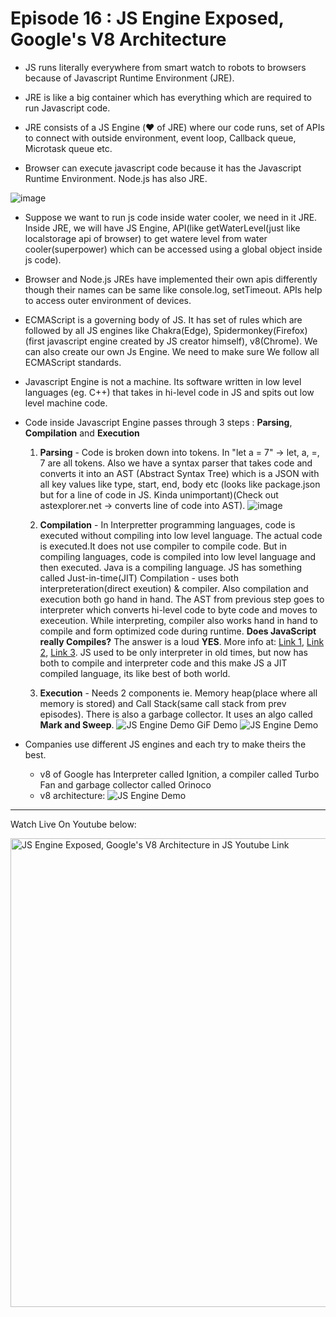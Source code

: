 # Episode 16 : JS Engine Exposed, Google's V8 Architecture

* JS runs literally everywhere from smart watch to robots to browsers because of Javascript Runtime Environment (JRE).

* JRE is like a big container which has everything which are required to run Javascript code.

* JRE consists of a JS Engine (❤️ of JRE) where our code runs, set of APIs to connect with outside environment, event loop, Callback queue, Microtask queue etc.

* Browser can execute javascript code because it has the Javascript Runtime Environment. Node.js has also JRE.

 ![image](https://github.com/Rahul-0108/namaste-javascript-notes/assets/53996840/19514043-ba44-424a-abc5-d4a2bd9ad773)

* Suppose we want to run js code inside water cooler, we need in it JRE. Inside JRE, we will have JS Engine, API(like getWaterLevel(just like localstorage api of browser) to get watere level from water cooler(superpower) which can be accessed using a global object inside js code).

* Browser and Node.js JREs have implemented their own apis differently though their names can be same like console.log, setTimeout. APIs help to access outer environment of devices.


* ECMAScript is a governing body of JS. It has set of rules which are followed by all JS engines like Chakra(Edge), Spidermonkey(Firefox)(first javascript engine created by JS creator himself), v8(Chrome). We can also create our own Js Engine. We need to make sure We follow all ECMAScript standards.

* Javascript Engine is not a machine. Its software written in low level languages (eg. C++) that takes in hi-level code in JS and spits out low level machine code.

* Code inside Javascript Engine passes through 3 steps : **Parsing**, **Compilation** and **Execution**
    1. **Parsing** - Code is broken down into tokens. In "let a = 7" -> let, a, =, 7 are all tokens. Also we have a syntax parser that takes code and converts it into an AST (Abstract Syntax Tree) which is a JSON with all key values like type, start, end, body etc (looks like package.json but for a line of code in JS. Kinda unimportant)(Check out astexplorer.net -> converts line of code into AST).
    ![image](https://github.com/Rahul-0108/namaste-javascript-notes/assets/53996840/e0fc1154-87fa-46d2-a8a9-aa55bd51f06f)

    3. **Compilation** - In Interpretter programming languages, code is executed without compiling into low level language. The actual code is executed.It does not use compiler to compile code. But in compiling languages, code is compiled into low level language and then executed.  Java is a compiling language.  JS has something called Just-in-time(JIT) Compilation - uses both interpreteration(direct exeution) & compiler. Also compilation and execution both go hand in hand. The AST from previous step goes to interpreter which converts hi-level code to byte code and moves to execeution. While interpreting, compiler also works hand in hand to compile and form optimized code during runtime. **Does JavaScript really Compiles?** The answer is a loud **YES**. More info at: [Link 1](https://github.com/getify/You-Dont-Know-JS/blob/2nd-ed/get-started/ch1.md#whats-in-an-interpretation), [Link 2](https://web.stanford.edu/class/cs98si/slides/overview.html), [Link 3](https://blog.greenroots.info/javascript-interpreted-or-compiled-the-debate-is-over-ckb092cv302mtl6s17t14hq1j). JS used to be only interpreter in old times, but now has both to compile and interpreter code and this make JS a JIT compiled language, its like best of both world.
    4. **Execution** - Needs 2 components ie. Memory heap(place where all memory is stored) and Call Stack(same call stack from prev episodes). There is also a garbage collector. It uses an algo called **Mark and Sweep**.
    ![JS Engine Demo](/assets/jsengine.jpg)
    GiF Demo
    ![JS Engine Demo](/assets/jsenginegif.gif)

* Companies use different JS engines and each try to make theirs the best.
    * v8 of Google has Interpreter called Ignition, a compiler called Turbo Fan and garbage collector called Orinoco
    * v8 architecture:
    ![JS Engine Demo](/assets/jsengine.png)




<hr>

Watch Live On Youtube below:

<a href="https://www.youtube.com/watch?v=2WJL19wDH68&ab_channel=AkshaySaini" target="_blank"><img src="https://img.youtube.com/vi/2WJL19wDH68/0.jpg" width="750"
alt="JS Engine Exposed, Google's V8 Architecture in JS Youtube Link"/></a>
